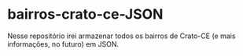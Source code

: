 # bairros-crato-ce-JSON
Nesse repositório irei armazenar todos os bairros de Crato-CE (e mais informações, no futuro) em JSON.
